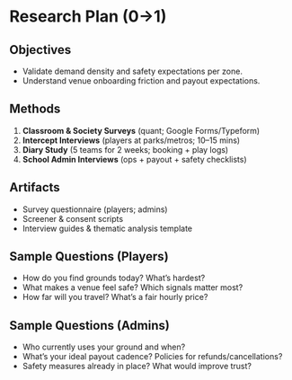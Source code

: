# Research Plan (0→1)

## Objectives
- Validate demand density and safety expectations per zone.
- Understand venue onboarding friction and payout expectations.

## Methods
1. **Classroom & Society Surveys** (quant; Google Forms/Typeform)
2. **Intercept Interviews** (players at parks/metros; 10–15 mins)
3. **Diary Study** (5 teams for 2 weeks; booking + play logs)
4. **School Admin Interviews** (ops + payout + safety checklists)

## Artifacts
- Survey questionnaire (players; admins)
- Screener & consent scripts
- Interview guides & thematic analysis template

## Sample Questions (Players)
- How do you find grounds today? What’s hardest?
- What makes a venue feel safe? Which signals matter most?
- How far will you travel? What’s a fair hourly price?

## Sample Questions (Admins)
- Who currently uses your ground and when?
- What’s your ideal payout cadence? Policies for refunds/cancellations?
- Safety measures already in place? What would improve trust?
